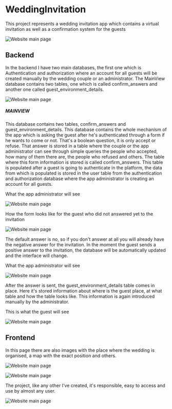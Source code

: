 # WeddingInvitation

This project represents a wedding invitation app which contains a virtual
invitation as well as a confirmation system for the guests

![Website main page](wedding_documentation/picture_1.png)

## Backend

In the backend I have two main databases, the first one which is 
Authentication and authorization where an account for all guests will be
created manually by the wedding couple or an administrator. The MainView
database contains two tables, one which is called confirm_answers and another
one called guest_environment_details.

![Website main page](wedding_documentation/picture_2.png)

##### MAINVIEW

This database contains two tables, confirm_answers and guest_environment_details. This database
contains the whole mechanism of the app which is asking the guest after he's authenticated through a
form if he wants to come or not. That's a boolean question, it is only accept or refuse. That answer is
stored in a table where the couple or the app administrator can see through simple queries the people
who accepted, how many of them there are, the people who refused and others.
The table where this form information is stored is called confirm_answers. This table is populated
after a guest is going to authenticate in the platform, the data from which is populated is stored in 
the user table from the authentication and authorization database where the app administrator is creating
an account for all guests. 

What the app administrator will see

![Website main page](wedding_documentation/picture_3.png)

How the form looks like for the guest who did not answered yet to the invitation

![Website main page](wedding_documentation/picture_4.png)

The default answer is no, so if you don't answer at all you will already have the negative answer
for the invitation.
In the moment the guest sends a positive answer to the invitation, the database will be automatically
updated and the interface will change.

What the app administrator will see

![Website main page](wedding_documentation/picture_5.png)

After the answer is sent, the guest_environment_details table comes in place. Here it's stored information
about where is the guest place, at what table and how the table looks like. This information is again
introduced manually by the administrator.

This is what the guest will see

![Website main page](wedding_documentation/picture_6.png)

## Frontend

In this page there are also images with the place where the wedding is organised, a map with the exact
position and others.

![Website main page](wedding_documentation/picture_7.png)

![Website main page](wedding_documentation/picture_8.png)

The project, like any other I've created, it's responsible, easy to access and use by almost any user.

![Website main page](wedding_documentation/picture_9.png)